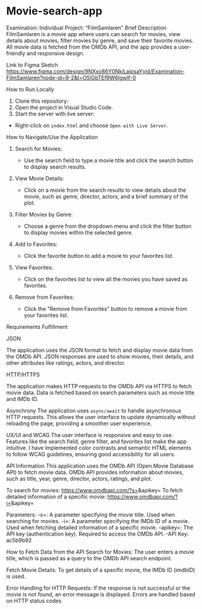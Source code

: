 # Movie-search-app
Examination: Individual Project: “FilmSamlaren”
Brief Description
FilmSamlaren is a movie app where users can search for movies, view details about movies, filter movies by genre, and save their favorite movies. All movie data is fetched from the OMDb API, and the app provides a user-friendly and responsive design.

Link to Figma Sketch
https://www.figma.com/design/9NXxo86Y0NkjLaipsaYyid/Examination-FilmSamlaren?node-id=9-2&t=O5lGbTEf9W6Igwlf-0

How to Run Locally

1. Clone this repository:
2. Open the project in Visual Studio Code.
3. Start the server with live server:
 - Right-click on `index.html` and choose `Open with Live Server`.

How to Navigate/Use the Application

1. Search for Movies:
   - Use the search field to type a movie title and click the search button to display search results.

2. View Movie Details:
   - Click on a movie from the search results to view details about the movie, such as genre, director, actors, and a brief summary of the plot.

3. Filter Movies by Genre:
   - Choose a genre from the dropdown menu and click the filter button to display movies within the selected genre.

4. Add to Favorites:
   - Click the favorite button to add a movie to your favorites list.

5. View Favorites:
   - Click on the favorites list to view all the movies you have saved as favorites.

6. Remove from Favorites:
   - Click the "Remove from Favorites" button to remove a movie from your favorites list.

Requirements Fulfillment

JSON

The application uses the JSON format to fetch and display movie data from the OMDb API. JSON responses are used to show movies, their details, and other attributes like ratings, actors, and director.

HTTP/HTTPS

The application makes HTTP requests to the OMDb API via HTTPS to fetch movie data. Data is fetched based on search parameters such as movie title and IMDb ID.

Asynchrony
The application uses `async/await` to handle asynchronous HTTP requests. This allows the user interface to update dynamically without reloading the page, providing a smoother user experience.

UX/UI and WCAG
The user interface is responsive and easy to use. Features like the search field, genre filter, and favorites list make the app intuitive. I have implemented color contrasts and semantic HTML elements to follow WCAG guidelines, ensuring good accessibility for all users.

API Information
This application uses the OMDb API (Open Movie Database API) to fetch movie data. OMDb API provides information about movies, such as title, year, genre, director, actors, ratings, and plot.

To search for movies: https://www.omdbapi.com/?s=<query>&apikey=<API-Key>
To fetch detailed information of a specific movie: https://www.omdbapi.com/?i=<imdbID>&apikey=<API-Key>

Parameters:
-s=<query>: A parameter specifying the movie title. Used when searching for movies.
-i=<imdbID>: A parameter specifying the IMDb ID of a movie. Used when fetching detailed information of a specific movie.
-apikey=<API-Key>: The API key (authentication key). Required to access the OMDb API.
-API Key: ac5b9b92

How to Fetch Data from the API
Search for Movies:
The user enters a movie title, which is passed as a query to the OMDb API search endpoint.

Fetch Movie Details:
To get details of a specific movie, the IMDb ID (imdbID) is used.

Error Handling for HTTP Requests:
If the response is not successful or the movie is not found, an error message is displayed. Errors are handled based on HTTP status codes 

